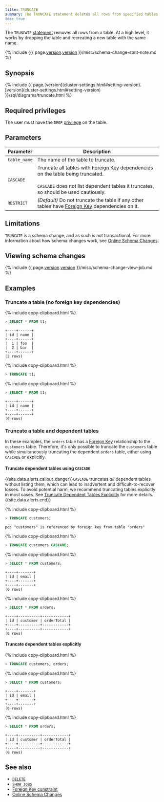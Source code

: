 ```yaml
---
title: TRUNCATE
summary: The TRUNCATE statement deletes all rows from specified tables.
toc: true
---
```


The `TRUNCATE` [statement](sql-statements.html) removes all rows from a table. At a high level, it works by dropping the table and recreating a new table with the same name.

{% include {{{ page.[version](cluster-settings.html#setting-version).[version](cluster-settings.html#setting-version) }}/misc/schema-change-stmt-note.md %}

## Synopsis

<div>
{% include {{ page.[version](cluster-settings.html#setting-version).[version](cluster-settings.html#setting-version) }}/sql/diagrams/truncate.html %}
</div>

## Required privileges

The user must have the `DROP` [privilege](authorization.html#assign-privileges) on the table.

## Parameters

Parameter | Description
----------|------------
`table_name` | The name of the table to truncate.
`CASCADE` | Truncate all tables with [Foreign Key](foreign-key.html) dependencies on the table being truncated.<br><br>`CASCADE` does not list dependent tables it truncates, so should be used cautiously.
`RESTRICT`    | _(Default)_ Do not truncate the table if any other tables have [Foreign Key](foreign-key.html) dependencies on it.

## Limitations

`TRUNCATE` is a schema change, and as such is not transactional. For more information about how schema changes work, see [Online Schema Changes](online-schema-changes.html).

## Viewing schema changes

{% include {{ page.[version](cluster-settings.html#setting-version).[version](cluster-settings.html#setting-version) }}/misc/schema-change-view-job.md %}

## Examples

### Truncate a table (no foreign key dependencies)

{% include copy-clipboard.html %}
~~~ sql
> SELECT * FROM t1;
~~~

~~~
+----+------+
| id | name |
+----+------+
|  1 | foo  |
|  2 | bar  |
+----+------+
(2 rows)
~~~

{% include copy-clipboard.html %}
~~~ sql
> TRUNCATE t1;
~~~

{% include copy-clipboard.html %}
~~~ sql
> SELECT * FROM t1;
~~~

~~~
+----+------+
| id | name |
+----+------+
+----+------+
(0 rows)
~~~

### Truncate a table and dependent tables

In these examples, the `orders` table has a [Foreign Key](foreign-key.html) relationship to the `customers` table. Therefore, it's only possible to truncate the `customers` table while simultaneously truncating the dependent `orders` table, either using `CASCADE` or explicitly.

#### Truncate dependent tables using `CASCADE`

{{site.data.alerts.callout_danger}}<code>CASCADE</code> truncates <em>all</em> dependent tables without listing them, which can lead to inadvertent and difficult-to-recover losses. To avoid potential harm, we recommend truncating tables explicitly in most cases. See <a href="#truncate-dependent-tables-explicitly">Truncate Dependent Tables Explicitly</a> for more details.{{site.data.alerts.end}}

{% include copy-clipboard.html %}
~~~ sql
> TRUNCATE customers;
~~~

~~~
pq: "customers" is referenced by foreign key from table "orders"
~~~

{% include copy-clipboard.html %}
~~~ sql
> TRUNCATE customers CASCADE;
~~~

{% include copy-clipboard.html %}
~~~ sql
> SELECT * FROM customers;
~~~

~~~
+----+-------+
| id | email |
+----+-------+
+----+-------+
(0 rows)
~~~

{% include copy-clipboard.html %}
~~~ sql
> SELECT * FROM orders;
~~~

~~~
+----+----------+------------+
| id | customer | orderTotal |
+----+----------+------------+
+----+----------+------------+
(0 rows)
~~~

#### Truncate dependent tables explicitly

{% include copy-clipboard.html %}
~~~ sql
> TRUNCATE customers, orders;
~~~

{% include copy-clipboard.html %}
~~~ sql
> SELECT * FROM customers;
~~~

~~~
+----+-------+
| id | email |
+----+-------+
+----+-------+
(0 rows)
~~~

{% include copy-clipboard.html %}
~~~ sql
> SELECT * FROM orders;
~~~

~~~
+----+----------+------------+
| id | customer | orderTotal |
+----+----------+------------+
+----+----------+------------+
(0 rows)
~~~

## See also

- [`DELETE`](delete.html)
- [`SHOW JOBS`](show-jobs.html)
- [Foreign Key constraint](foreign-key.html)
- [Online Schema Changes](online-schema-changes.html)
